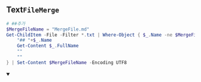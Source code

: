 ## Text`FileMerge`
```ps1
# ##추가
$MergeFileName = "MergeFile.md"
Get-ChildItem -File -Filter *.txt | Where-Object { $_.Name -ne $MergeFileName } | ForEach-Object {
    "## "+$_.Name
    Get-Content $_.FullName
    ""  
    ""  
} | Set-Content $MergeFileName -Encoding UTF8
```
<details open>
    <summary></summary>


</details>
